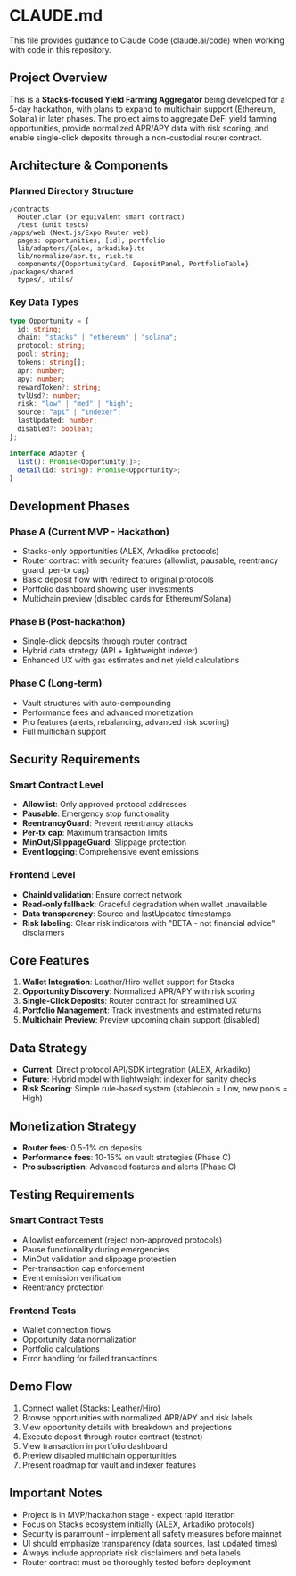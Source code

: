# CLAUDE.md

This file provides guidance to Claude Code (claude.ai/code) when working with code in this repository.

## Project Overview

This is a **Stacks-focused Yield Farming Aggregator** being developed for a 5-day hackathon, with plans to expand to multichain support (Ethereum, Solana) in later phases. The project aims to aggregate DeFi yield farming opportunities, provide normalized APR/APY data with risk scoring, and enable single-click deposits through a non-custodial router contract.

## Architecture & Components

### Planned Directory Structure
```
/contracts
  Router.clar (or equivalent smart contract)
  /test (unit tests)
/apps/web (Next.js/Expo Router web)
  pages: opportunities, [id], portfolio
  lib/adapters/{alex, arkadiko}.ts
  lib/normalize/apr.ts, risk.ts
  components/{OpportunityCard, DepositPanel, PortfolioTable}
/packages/shared
  types/, utils/
```

### Key Data Types
```typescript
type Opportunity = {
  id: string;
  chain: "stacks" | "ethereum" | "solana";
  protocol: string;
  pool: string;
  tokens: string[];
  apr: number;
  apy: number;
  rewardToken?: string;
  tvlUsd?: number;
  risk: "low" | "med" | "high";
  source: "api" | "indexer";
  lastUpdated: number;
  disabled?: boolean;
};

interface Adapter {
  list(): Promise<Opportunity[]>;
  detail(id: string): Promise<Opportunity>;
}
```

## Development Phases

### Phase A (Current MVP - Hackathon)
- Stacks-only opportunities (ALEX, Arkadiko protocols)
- Router contract with security features (allowlist, pausable, reentrancy guard, per-tx cap)
- Basic deposit flow with redirect to original protocols
- Portfolio dashboard showing user investments
- Multichain preview (disabled cards for Ethereum/Solana)

### Phase B (Post-hackathon)
- Single-click deposits through router contract
- Hybrid data strategy (API + lightweight indexer)
- Enhanced UX with gas estimates and net yield calculations

### Phase C (Long-term)
- Vault structures with auto-compounding
- Performance fees and advanced monetization
- Pro features (alerts, rebalancing, advanced risk scoring)
- Full multichain support

## Security Requirements

### Smart Contract Level
- **Allowlist**: Only approved protocol addresses
- **Pausable**: Emergency stop functionality
- **ReentrancyGuard**: Prevent reentrancy attacks
- **Per-tx cap**: Maximum transaction limits
- **MinOut/SlippageGuard**: Slippage protection
- **Event logging**: Comprehensive event emissions

### Frontend Level
- **ChainId validation**: Ensure correct network
- **Read-only fallback**: Graceful degradation when wallet unavailable
- **Data transparency**: Source and lastUpdated timestamps
- **Risk labeling**: Clear risk indicators with "BETA - not financial advice" disclaimers

## Core Features

1. **Wallet Integration**: Leather/Hiro wallet support for Stacks
2. **Opportunity Discovery**: Normalized APR/APY with risk scoring
3. **Single-Click Deposits**: Router contract for streamlined UX
4. **Portfolio Management**: Track investments and estimated returns
5. **Multichain Preview**: Preview upcoming chain support (disabled)

## Data Strategy

- **Current**: Direct protocol API/SDK integration (ALEX, Arkadiko)
- **Future**: Hybrid model with lightweight indexer for sanity checks
- **Risk Scoring**: Simple rule-based system (stablecoin = Low, new pools = High)

## Monetization Strategy

- **Router fees**: 0.5-1% on deposits
- **Performance fees**: 10-15% on vault strategies (Phase C)
- **Pro subscription**: Advanced features and alerts (Phase C)

## Testing Requirements

### Smart Contract Tests
- Allowlist enforcement (reject non-approved protocols)
- Pause functionality during emergencies
- MinOut validation and slippage protection
- Per-transaction cap enforcement
- Event emission verification
- Reentrancy protection

### Frontend Tests
- Wallet connection flows
- Opportunity data normalization
- Portfolio calculations
- Error handling for failed transactions

## Demo Flow

1. Connect wallet (Stacks: Leather/Hiro)
2. Browse opportunities with normalized APR/APY and risk labels
3. View opportunity details with breakdown and projections
4. Execute deposit through router contract (testnet)
5. View transaction in portfolio dashboard
6. Preview disabled multichain opportunities
7. Present roadmap for vault and indexer features

## Important Notes

- Project is in MVP/hackathon stage - expect rapid iteration
- Focus on Stacks ecosystem initially (ALEX, Arkadiko protocols)
- Security is paramount - implement all safety measures before mainnet
- UI should emphasize transparency (data sources, last updated times)
- Always include appropriate risk disclaimers and beta labels
- Router contract must be thoroughly tested before deployment